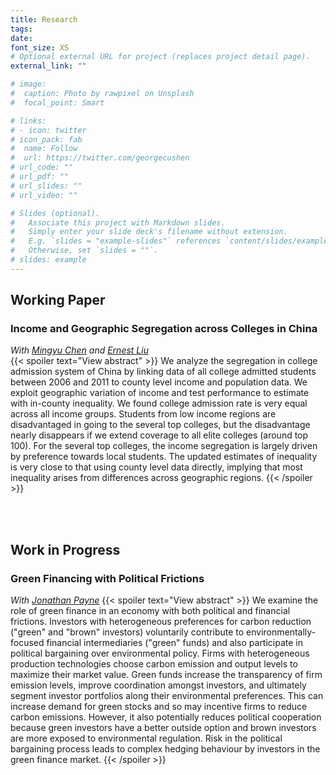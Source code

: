 ```yaml
---
title: Research
tags:
date: 
font_size: XS
# Optional external URL for project (replaces project detail page).
external_link: ""

# image:
#  caption: Photo by rawpixel on Unsplash
#  focal_point: Smart

# links:
# - icon: twitter
# icon_pack: fab
#  name: Follow
#  url: https://twitter.com/georgecushen
# url_code: ""
# url_pdf: ""
# url_slides: ""
# url_video: ""

# Slides (optional).
#   Associate this project with Markdown slides.
#   Simply enter your slide deck's filename without extension.
#   E.g. `slides = "example-slides"` references `content/slides/example-slides.md`.
#   Otherwise, set `slides = ""`.
# slides: example
---
```

## Working Paper
### __Income and Geographic Segregation across Colleges in China__
_With [Mingyu Chen](https://www.mingyu-chen.com/) and [Ernest Liu](https://scholar.princeton.edu/ernestliu/home)_ <br> 
{{< spoiler text="View abstract" >}} We analyze the segregation in college admission system of China by linking data of all college admitted students between 2006 and 2011 to county level income and population data. We exploit geographic variation of income and test performance to estimate with in-county inequality. We found college admission rate is very equal across all income groups. Students from low income regions are disadvantaged in going to the several top colleges, but the disadvantage nearly disappears if we extend coverage to all elite colleges (around top 100). For the several top colleges, the income segregation is largely driven by preference towards local students. The updated estimates of inequality is very close to that using county level data directly, implying that most inequality arises from differences across geographic regions. {{< /spoiler >}}

<br> <br> 
## Work in Progress
### __Green Financing with Political Frictions__
_With [Jonathan Payne](https://sites.google.com/site/jonathanedgarpayne/)_ 
{{< spoiler text="View abstract" >}} We examine the role of green finance in an economy with both political and financial frictions. Investors with heterogeneous preferences for carbon reduction ("green" and "brown" investors) voluntarily contribute to environmentally-focused financial intermediaries ("green" funds) and also participate in political bargaining over environmental policy. Firms with heterogeneous production technologies choose carbon emission and output levels to maximize their market value. Green funds increase the transparency of firm emission levels, improve coordination amongst investors, and ultimately segment investor portfolios along their environmental preferences. This can increase demand for green stocks and so may incentive firms to reduce carbon emissions. However, it also potentially reduces political cooperation because green investors have a better outside option and brown investors are more exposed to environmental regulation. Risk in the political bargaining process leads to complex hedging behaviour by investors in the green finance market. {{< /spoiler >}}